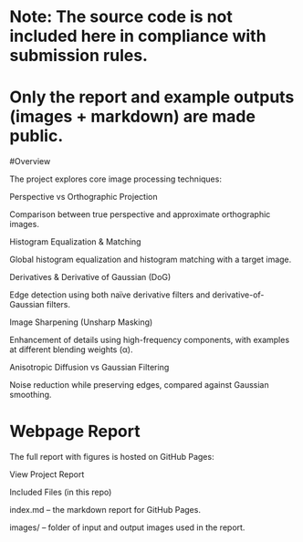 # Note: The source code is not included here in compliance with submission rules.
# Only the report and example outputs (images + markdown) are made public.

#Overview

The project explores core image processing techniques:

Perspective vs Orthographic Projection

Comparison between true perspective and approximate orthographic images.

Histogram Equalization & Matching

Global histogram equalization and histogram matching with a target image.

Derivatives & Derivative of Gaussian (DoG)

Edge detection using both naïve derivative filters and derivative-of-Gaussian filters.

Image Sharpening (Unsharp Masking)

Enhancement of details using high-frequency components, with examples at different blending weights (α).

Anisotropic Diffusion vs Gaussian Filtering

Noise reduction while preserving edges, compared against Gaussian smoothing.

# Webpage Report

The full report with figures is hosted on GitHub Pages:

View Project Report

Included Files (in this repo)

index.md – the markdown report for GitHub Pages.

images/ – folder of input and output images used in the report.



